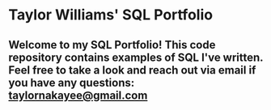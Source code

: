 # Taylor Williams' SQL Portfolio

## Welcome to my SQL Portfolio! This code repository contains examples of SQL I've written. Feel free to take a look and reach out via email if you have any questions: taylornakayee@gmail.com
